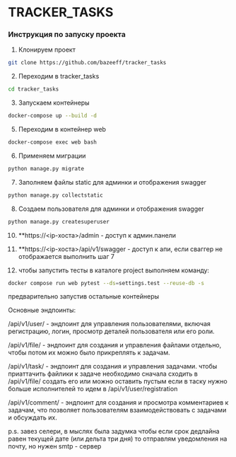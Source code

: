 # TRACKER_TASKS

### Инструкция по запуску проекта
1. Клонируем проект
```bash
git clone https://github.com/bazeeff/tracker_tasks
```
2. Переходим в tracker_tasks
```bash
cd tracker_tasks
```
3. Запускаем контейнеры
```bash
docker-compose up --build -d
```
5. Переходим в контейнер web
```bash
docker-compose exec web bash
```
6. Применяем миграции
```bash
python manage.py migrate
```
7. Заполняем файлы static для админки и отображения swagger
```bash
python manage.py collectstatic
```
8. Создаем пользователя для админки и отображения swagger
```bash
python manage.py createsuperuser
```

10. **https://<ip-хоста>/admin - доступ к админ.панели

11. **https://<ip-хоста>/api/v1/swagger - доступ к апи, если сваггер не отображается выполнить шаг 7


12. чтобы запустить тесты в каталоге project выполняем команду:

```bash
docker compose run web pytest --ds=settings.test --reuse-db -s
```
предварительно запустив остальные контейнеры


Основные эндпоинты:

/api/v1/user/ - эндпоинт для управления пользователями, включая регистрацию, логин, просмотр деталей пользователя или его роли.

/api/v1/file/ - эндпоинт для создания и управления файлами отдельно, чтобы потом их можно было прикреплять к задачам. 

/api/v1/task/ - эндпоинт для создания и управления задачами. чтобы приаттачить файлики к задаче необходимо сначала сходить в /api/v1/file/ создать его или можно оставить пустым 
если в таску нужно больше исполнителей то идем в /api/v1/user/registration

/api/v1/comment/ - эндпоинт для создания и просмотра комментариев к задачам, что позволяет пользователям взаимодействовать с задачами и обсуждать их.


p.s. завез селери, в мыслях была задумка чтобы если срок дедлайна равен текущей дате (или дельта три дня) то отправлям уведомления на почту, но нужен smtp - сервер
